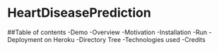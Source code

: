 # HeartDiseasePrediction

##Table of contents
-Demo
-Overview
-Motivation
-Installation
-Run
-Deployment on Heroku
-Directory Tree
-Technologies used
-Credits
